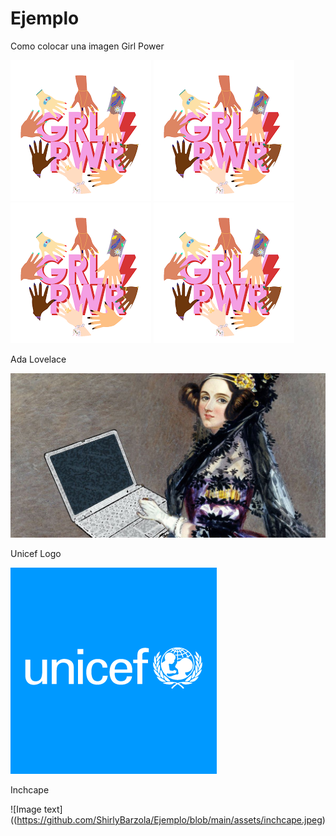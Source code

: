 # Ejemplo
Como colocar una imagen
Girl Power

 ![Image text](https://github.com/ShirlyBarzola/Ejemplo/blob/main/assets/img.png)  ![Image text](https://github.com/ShirlyBarzola/Ejemplo/blob/main/assets/img.png)
  ![Image text](https://github.com/ShirlyBarzola/Ejemplo/blob/main/assets/img.png) ![Image text](https://github.com/ShirlyBarzola/Ejemplo/blob/main/assets/img.png)
 
 
Ada Lovelace

 ![Image text](https://github.com/ShirlyBarzola/Ejemplo/blob/main/assets/mujeres-programadoras.jpeg)
 
 Unicef Logo
 
 ![Image text](https://github.com/ShirlyBarzola/Ejemplo/blob/main/assets/unicef_twitter1.png)


Inchcape

 ![Image text]((https://github.com/ShirlyBarzola/Ejemplo/blob/main/assets/inchcape.jpeg)
